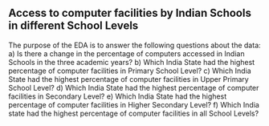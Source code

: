 ## Access to computer facilities by Indian Schools in different School Levels

The purpose of the EDA is to answer the following questions about the data:
  a) Is there a change in the percentage of computers accessed in Indian Schools in the three academic years?
  b) Which India State had the highest percentage of computer facilities in Primary School Level?
  c) Which India State had the highest percentage of computer facilities in Upper Primary School Level?
  d) Which India State had the highest percentage of computer facilities in Secondary Level?
  e) Which India State had the highest percentage of computer facilities in Higher Secondary Level?
  f) Which India state had the highest percentage of computer facilities in all School Levels?